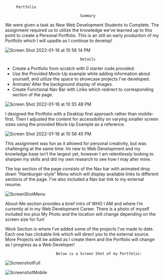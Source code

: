          Portfolio

					                  Summary

We were given a task as New Web Development Students to Complete. The assignment required us to utilize the knowledge we’ve learned up to this point to create a Personal Portfolio. This is an still an early production of my Portfolio which I will upadte as I continue to develop!

![Screen Shot 2022-01-16 at 10 56 14 PM](https://user-images.githubusercontent.com/73037339/149705925-344cf554-05cc-432d-b5e3-cd0b26708092.png)



					                  Details

* Create a Portfolio from scratch with 0 starter code provided.
* Use the Provided Mock-Up example while adding information about yourself, and utilize the space to showcase projects I’ve developed.
* Animate/ Alter the background display of images.
* Create Functional Nav Bar with Links which redirect to corresponding section of the page.

![Screen Shot 2022-01-16 at 10 55 48 PM](https://user-images.githubusercontent.com/73037339/149705990-716aaf24-26c1-4048-861b-e2c0f06620e4.png)

I designed the Portfolio with a Desktop first approach rather than mobile-first. Then I adjusted the content for accessibility on varying smaller screen sizes using the provided Mock-Up Example as a reference. 

![Screen Shot 2022-01-16 at 10 56 45 PM](https://user-images.githubusercontent.com/73037339/149707206-5c159205-c085-438f-af4e-4b0a18230cfc.png)

This assignment was fun as it allowed for personal creativity, but was challenging at the same time. Im new to Web Development and my knowledge base isn’t the largest yet, however I am relentlessly looking to sharpen my skills and did my own research to see how I may alter mine. 

The top section of the page consists of the Nav bar with animated drop down “Hamburger-style” Menu which will display available links to different sections of the page. I’ve also included a Nav bar link to my external resume.

![ScreenShotMenu](https://user-images.githubusercontent.com/73037339/149859799-e904e7cc-2fd8-4b87-89bd-7afd6d5b90aa.png)

About-Me section provides a brief intro of WHO I AM and where I’m currently at in my Web Development Career. There is a photo of myself included too plus My Photo and the location will change depending on the screen size for fun!

Work Section is where I’ve added some of the projects I’ve made to date. Each one has clickable link which will direct you to the external source. More Projects will be added as I create them and the Portfolio will change as I progress as a Web Developer!

                           Below is a Screen Shot of my Portfolio:



![ScreenshotFull](https://user-images.githubusercontent.com/73037339/149859838-0c2cc179-38d0-4426-833f-18649061339e.png)

![ScreenshotMobile](https://user-images.githubusercontent.com/73037339/149859909-f50d9310-38da-49c8-975a-25c7326889f9.png)





